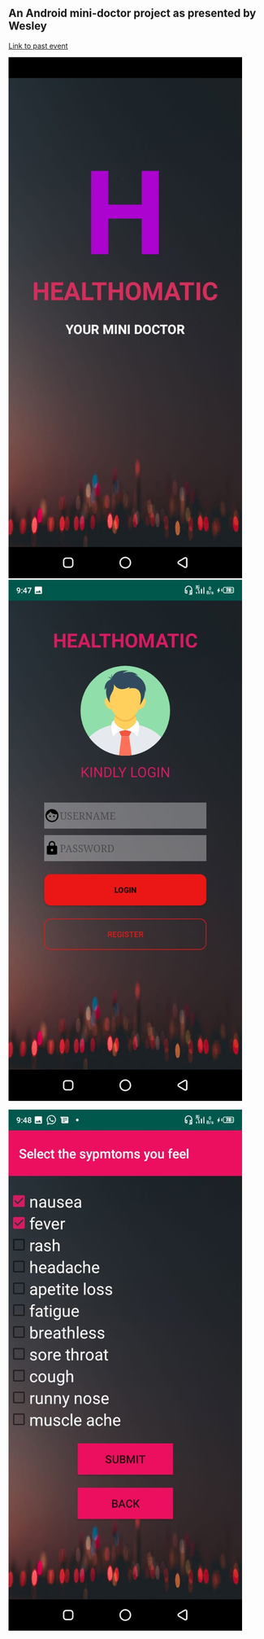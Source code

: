 ## An Android mini-doctor project as presented by Wesley

[Link to past event](https://gdsc.community.dev/events/details/developer-student-clubs-kisii-university-presents-beginning-android-development/)

![Welcome Page](https://github.com/GDG-Kisii/GDSC-event-demos/blob/master/Healthomatic/images/WhatsApp%20Image%202021-11-20%20at%209.49.57%20PM.jpeg)	![Login Page](https://github.com/GDG-Kisii/GDSC-event-demos/blob/master/Healthomatic/images/WhatsApp%20Image%202021-11-20%20at%209.49.57%20PM%20(1).jpeg)

![](https://github.com/GDG-Kisii/GDSC-event-demos/blob/master/Healthomatic/images/WhatsApp%20Image%202021-11-20%20at%209.49.55%20PM.jpeg)
